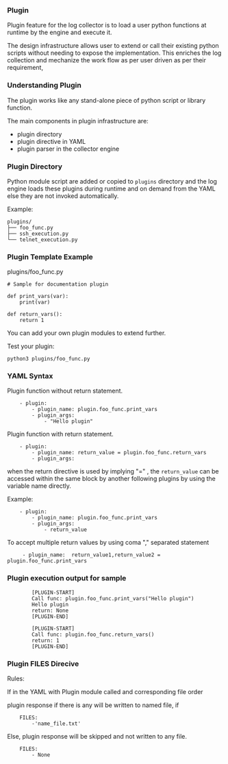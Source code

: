 ### Plugin

Plugin feature for the log collector is to load a user python functions at runtime by the engine and execute it.

The design infrastructure allows user to extend or call their existing python scripts without needing to expose
the implementation.  This enriches the log collection and mechanize the work flow as per user driven as per
their requirement,

### Understanding Plugin
The plugin works like any stand-alone piece of python script or library function.

The main components in plugin infrastructure are:

- plugin directory
- plugin directive in YAML
- plugin parser in the collector engine

### Plugin Directory
Python module script are added or copied to `plugins` directory and the log engine loads these plugins during
runtime and on demand from the YAML else they are not invoked automatically.

Example:
```
plugins/
├── foo_func.py
├── ssh_execution.py
└── telnet_execution.py

```

### Plugin Template Example

plugins/foo_func.py
```
# Sample for documentation plugin

def print_vars(var):
    print(var)

def return_vars():
    return 1
```

You can add your own plugin modules to extend further.

Test your plugin:
```
python3 plugins/foo_func.py
```

### YAML Syntax

Plugin function without return statement.
```
    - plugin:
        - plugin_name: plugin.foo_func.print_vars
        - plugin_args:
            - "Hello plugin"
```

Plugin function with return statement.
```
    - plugin:
        - plugin_name: return_value = plugin.foo_func.return_vars
        - plugin_args:
```

when the return directive is used by implying "=" , the `return_value`
can be accessed within the same block by another following plugins
by using the variable name directly.

Example:
```
    - plugin:
        - plugin_name: plugin.foo_func.print_vars
        - plugin_args:
            - return_value
```

To accept multiple return values by using coma  "," separated statement
```
     - plugin_name:  return_value1,return_value2 = plugin.foo_func.print_vars
```

### Plugin execution output for sample


```
        [PLUGIN-START]
        Call func: plugin.foo_func.print_vars("Hello plugin")
        Hello plugin
        return: None
        [PLUGIN-END]

        [PLUGIN-START]
        Call func: plugin.foo_func.return_vars()
        return: 1
        [PLUGIN-END]
```

### Plugin FILES Direcive

Rules:

If in the YAML with Plugin module called and corresponding file order

plugin response if there is any will be written to named file, if

```
    FILES:
        -'name_file.txt'
```

Else, plugin response will be skipped and not written to any file.
```
    FILES:
        - None
```
